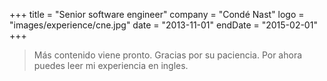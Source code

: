 +++
title = "Senior software engineer"
company = "Condé Nast"
logo = "images/experience/cne.jpg"
date = "2013-11-01"
endDate = "2015-02-01"
+++

> Más contenido viene pronto. Gracias por su paciencia. Por ahora puedes leer mi
> experiencia en ingles.
